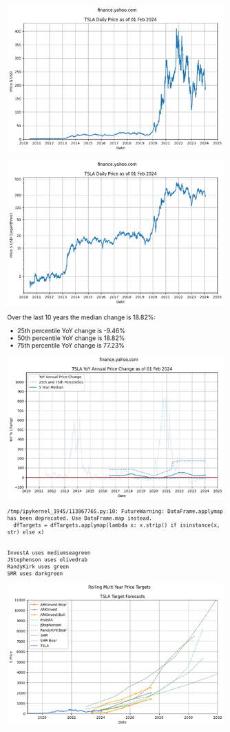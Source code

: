     
![png](images/tsla-prices_4_0.png)
    



    
![png](images/tsla-prices_5_0.png)
    




Over the last 10 years the median change is 18.82%:
- 25th percentile YoY change is -9.46%
- 50th percentile YoY change is 18.82%
- 75th percentile YoY change is 77.23%




    
![png](images/tsla-prices_7_0.png)
    


    /tmp/ipykernel_1945/113867765.py:10: FutureWarning: DataFrame.applymap has been deprecated. Use DataFrame.map instead.
      dfTargets = dfTargets.applymap(lambda x: x.strip() if isinstance(x, str) else x)


    InvestA uses mediumseagreen
    JStephenson uses olivedrab
    RandyKirk uses green
    SMR uses darkgreen



    
![png](images/tsla-prices_11_1.png)
    

